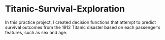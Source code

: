 # Titanic-Survival-Exploration
In this practice project, I created decision functions that attempt to predict survival outcomes from the 1912 Titanic disaster based on each passenger’s features, such as sex and age.
